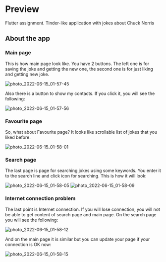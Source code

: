 # Preview

Flutter assignment. Tinder-like application with jokes about Chuck Norris

## About the app

### Main page
This is how main page look like. You have 2 buttons. The left one is for saving the joke and getting the new one, the second one is for just liking and getting new joke.

![photo_2022-06-15_01-57-45](https://user-images.githubusercontent.com/48819685/173703042-184c8f92-a581-4610-aa10-d35c15f77b0d.jpg)

Also there is a button to show my contacts. If you click it, you will see the following:

![photo_2022-06-15_01-57-56](https://user-images.githubusercontent.com/48819685/173703043-7c098bca-9d88-4288-a790-16a2c19db165.jpg)

### Favourite page
So, what about Favourite page? It looks like scrollable list of jokes that you liked before.

![photo_2022-06-15_01-58-01](https://user-images.githubusercontent.com/48819685/173703045-1a7f1383-02bf-41da-9cab-74640546bd32.jpg)

### Search page
The last page is page for searching jokes using some keywords. You enter it to the search line and click icon for searching. This is how it will look:

![photo_2022-06-15_01-58-05](https://user-images.githubusercontent.com/48819685/173703047-562004e8-1749-4726-bd0d-2e6a326604f7.jpg)
![photo_2022-06-15_01-58-09](https://user-images.githubusercontent.com/48819685/173703048-76eb0f05-77e9-480a-abfb-01cf49644f9c.jpg)

### Internet connection problem
The last point is Internet connection. If you will lose connection, you will not be able to get content of search page and main page.
On the search page you will see the following:

![photo_2022-06-15_01-58-12](https://user-images.githubusercontent.com/48819685/173703050-2bcd9a8e-c3ab-421f-a05b-c57e9b87d944.jpg)

And on the main page it is similar but you can update your page if your connection is OK now:

![photo_2022-06-15_01-58-15](https://user-images.githubusercontent.com/48819685/173703052-8b0a1ac5-a535-4d46-84ae-c75124f7dac3.jpg)

